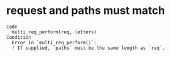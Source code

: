# request and paths must match

    Code
      multi_req_perform(req, letters)
    Condition
      Error in `multi_req_perform()`:
      ! If supplied, `paths` must be the same length as `req`.

